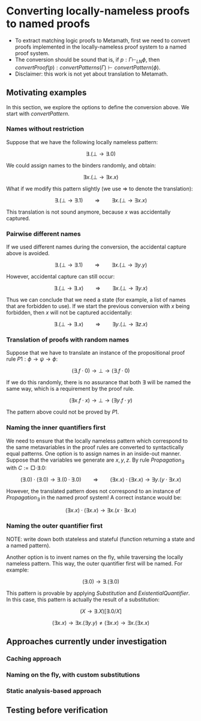 # Converting locally-nameless proofs to named proofs

- To extract matching logic proofs to Metamath, first we need to convert proofs implemented in the locally-nameless proof system to a named proof system.
- The conversion should be sound that is, if $p : \Gamma \vdash_{LN} \phi$, then $convertProof(p) : convertPatterns(\Gamma) \vdash convertPattern(\phi)$.
- Disclaimer: this work is not yet about translation to Metamath.

## Motivating examples

In this section, we explore the options to define the conversion above. We start with $convertPattern$.

### Names without restriction

Suppose that we have the following locally nameless pattern:

$$
\exists . (\bot \to \exists . 0)
$$

We could assign names to the binders randomly, and obtain:

$$
\exists x. (\bot \to \exists x. x)
$$

What if we modify this pattern slightly (we use $\Longrightarrow$ to denote the translation):

$$
\exists . (\bot \to \exists . 1) \qquad\Longrightarrow\qquad \exists x. (\bot \to \exists x. x)
$$

This translation is not sound anymore, because $x$ was accidentally captured.

### Pairwise different names

If we used different names during the conversion, the accidental capture above is avoided.

$$
\exists . (\bot \to \exists . 1) \qquad\Longrightarrow\qquad \exists x. (\bot \to \exists y. y)
$$

However, accidental capture can still occur:

$$
\exists . (\bot \to \exists . x) \qquad\Longrightarrow\qquad \exists x. (\bot \to \exists y. x)
$$

Thus we can conclude that we need a state (for example, a list of names that are forbidden to use). If we start the previous conversion with $x$ being forbidden, then $x$ will not be captured accidentally:

$$
\exists . (\bot \to \exists . x) \qquad\Longrightarrow\qquad \exists y. (\bot \to \exists z. x)
$$

### Translation of proofs with random names

Suppose that we have to translate an instance of the propositional proof rule $P1 : \phi \to \psi \to \phi$:

$$
(\exists . f \cdot 0) \to \bot \to (\exists . f \cdot 0)
$$

If we do this randomly, there is no assurance that both $\exists$ will be named the same way, which is a requirement by the proof rule.

$$
(\exists x. f \cdot x) \to \bot \to (\exists y. f \cdot y)
$$

The pattern above could not be proved by $P1$.

### Naming the inner quantifiers first

We need to ensure that the locally nameless pattern which correspond to the same metavariables in the proof rules are converted to syntactically equal patterns. One option is to assign names in an inside-out manner. Suppose that the variables we generate are $x,y,z$. By rule $Propagation_\exists$ with $C := \Box \cdot \exists . 0$:

$$
(\exists . 0) \cdot (\exists . 0) \to \exists . (0 \cdot \exists . 0) \qquad\Longrightarrow\qquad
(\exists x. x) \cdot (\exists x. x) \to \exists y. (y \cdot \exists x. x)
$$

However, the translated pattern does not correspond to an instance of $Propagation_\exists$ in the named proof system! A correct instance would be:

$$
(\exists x. x) \cdot (\exists x. x) \to \exists x. (x \cdot \exists x. x)
$$

### Naming the outer quantifier first

NOTE: write down both stateless and stateful (function returning a state and a named pattern).

Another option is to invent names on the fly, while traversing the locally nameless pattern. This way, the outer quantifier first will be named. For example:

$$
(\exists . 0) \to \exists . (\exists . 0)
$$

This pattern is provable by applying $Substitution$ and $Existential Quantifier$. In this case, this pattern is actually the result of a substitution:

$$
(X \to \exists . X)[\exists . 0/X]
$$

$$
(\exists x. x) \to \exists x. (\exists y. y) \neq (\exists x. x) \to \exists x. (\exists x. x)
$$

## Approaches currently under investigation

### Caching approach

### Naming on the fly, with custom substitutions

### Static analysis-based approach

## Testing before verification

